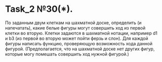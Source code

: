 # Task_2 №30(*). 
По заданным двум клеткам на шахматной доске, определить (и напечатать), какие белые фигуры могут совершить ход из первой клетки во вторую. Клетки задаются в шахматной нотации, например d1 и b3 (из первой во вторую может пойти ферзь и слон). Для каждой фигуры написать функцию, проверяющую возможность хода данной фигурой. (Предполагается, что на шахматной доске нет других фигур, которые могу помешать совершить ход нужной фигурой.)
